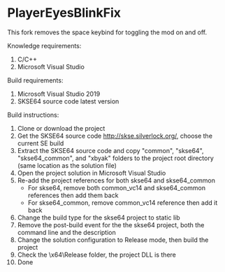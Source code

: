 # PlayerEyesBlinkFix

This fork removes the space keybind for toggling the mod on and off.

Knowledge requirements:
1. C/C++
2. Microsoft Visual Studio

Build requirements:
1. Microsoft Visual Studio 2019
2. SKSE64 source code latest version

Build instructions:
1. Clone or download the project
2. Get the SKSE64 source code http://skse.silverlock.org/, choose the current SE build
3. Extract the SKSE64 source code and copy "common", "skse64", "skse64_common", and "xbyak" folders to the project root directory (same location as the solution file)
4. Open the project solution in Microsoft Visual Studio
5. Re-add the project references for both skse64 and skse64_common
   - For skse64, remove both common_vc14 and skse64_common references then add them back
   - For skse64_common, remove common_vc14 reference then add it back
6. Change the build type for the skse64 project to static lib
7. Remove the post-build event for the the skse64 project, both the command line and the description
8. Change the solution configuration to Release mode, then build the project
9. Check the \x64\Release folder, the project DLL is there
10. Done
